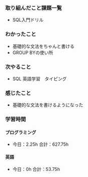 ### 取り組んだこと課題一覧
- SQL入門ドリル
### わかったこと
- 基礎的な文法をちゃんと書ける
- GROUP BYの使い所
### 次やること
- SQL  英語学習　タイピング
### 感じたこと
- 基礎的な文法を書けるようになった
### 学習時間
#### プログラミング
- 今日：2.25h 合計：627.75h
#### 英語
- 今日：0h 合計：53.75h